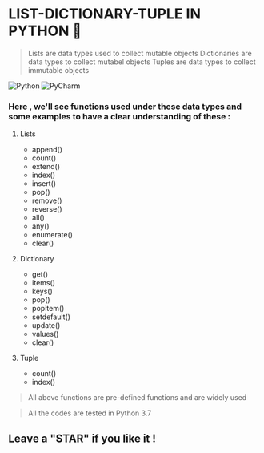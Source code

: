 # LIST-DICTIONARY-TUPLE IN PYTHON :purple_heart:

> Lists are data types used to collect mutable objects
> Dictionaries are data types to collect mutabel objects
> Tuples are data types to collect immutable objects

![Python](https://img.shields.io/badge/Language-python-3670A0?style=for-the-badge&logo=python&logoColor=ffdd54) 
![PyCharm](https://img.shields.io/badge/IDE-pycharm-143?style=for-the-badge&logo=pycharm&logoColor=black&color=black&labelColor=green)

### Here , we'll see functions used under these data types and some examples to have a clear understanding of these :

1. Lists
   * append()
   * count()
   * extend()
   * index()
   * insert()
   * pop()
   * remove()
   * reverse()
   * all()
   * any()
   * enumerate()
   * clear()
   
2. Dictionary
   * get()
   * items()
   * keys()
   * pop()
   * popitem()
   * setdefault()
   * update()
   * values()
   * clear()
   
3. Tuple
   * count()
   * index()
   

> All above functions are pre-defined functions and are widely used

> All the codes are tested in Python 3.7 

## Leave a "STAR" if you like it !
